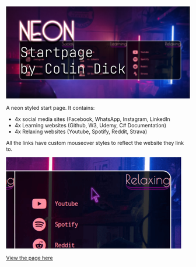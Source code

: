 ![Header Image - Neon Startpage](/images/socialpreview.png)

A neon styled start page. It contains:

* 4x social media sites (Facebook, WhatsApp, Instagram, LinkedIn
* 4x Learning websites (Github, W3, Udemy, C# Documentation)
* 4x Relaxing websites (Youtube, Spotify, Reddit, Strava)

All the links have custom mouseover styles to reflect the website they link to.

![Example of custom Mouseover styles](/images/example.gif)

[View the page here](https://colindaviddick.github.io/neon/)
